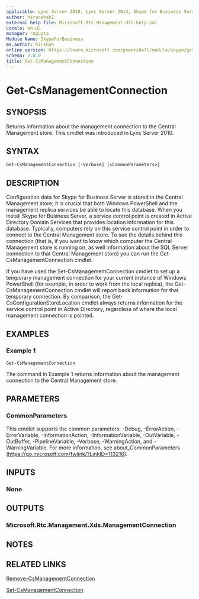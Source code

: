 ```yaml
---
applicable: Lync Server 2010, Lync Server 2013, Skype for Business Server 2015, Skype for Business Server 2019
author: hirenshah1
external help file: Microsoft.Rtc.Management.dll-help.xml
Locale: en-US
manager: rogupta
Module Name: SkypeForBusiness
ms.author: hirshah
online version: https://learn.microsoft.com/powershell/module/skype/get-csmanagementconnection
schema: 2.0.0
title: Get-CsManagementConnection
---
```


# Get-CsManagementConnection

## SYNOPSIS
Returns information about the management connection to the Central Management store.
This cmdlet was introduced in Lync Server 2010.


## SYNTAX

```
Get-CsManagementConnection [-Verbose] [<CommonParameters>]
```

## DESCRIPTION
Configuration data for Skype for Business Server is stored in the Central Management store; it is crucial that both Windows PowerShell and the management replica services be able to locate this database.
When you install Skype for Business Server, a service control point is created in Active Directory Domain Services that provides location information for this database.
Typically, computers rely on this service control point in order to connect to the Central Management store.
To see the details behind this connection (that is, if you want to know which computer the Central Management store is running on, as well information about the SQL Server connection to that Central Management store) you can run the Get-CsManagementConnection cmdlet.

If you have used the Set-CsManagementConnection cmdlet to set up a temporary management connection for your current instance of Windows PowerShell (for example, in order to work from the local replica), the Get-CsManagementConnection cmdlet will report back information for that temporary connection.
By comparison, the Get-CsConfigurationStoreLocation cmdlet always returns information for the service control point in Active Directory, regardless of where the local management connection is pointed.


## EXAMPLES

### Example 1
```
Get-CsManagementConnection
```

The command in Example 1 returns information about the management connection to the Central Management store.

## PARAMETERS

### CommonParameters
This cmdlet supports the common parameters: -Debug, -ErrorAction, -ErrorVariable, -InformationAction, -InformationVariable, -OutVariable, -OutBuffer, -PipelineVariable, -Verbose, -WarningAction, and -WarningVariable. For more information, see about_CommonParameters (https://go.microsoft.com/fwlink/?LinkID=113216).

## INPUTS

### None


## OUTPUTS

### Microsoft.Rtc.Management.Xds.ManagementConnection


## NOTES


## RELATED LINKS

[Remove-CsManagementConnection](Remove-CsManagementConnection.md)

[Set-CsManagementConnection](Set-CsManagementConnection.md)
